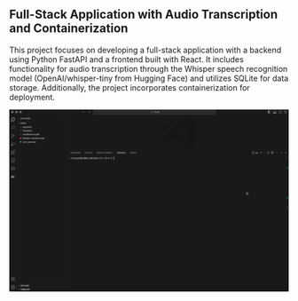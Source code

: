 <h2>Full-Stack Application with Audio Transcription and Containerization</h2>
<p>This project focuses on developing a full-stack application with a backend using Python FastAPI and a frontend built with React. It includes functionality for audio transcription through the Whisper speech recognition model (OpenAI/whisper-tiny from Hugging Face) and utilizes SQLite for data storage. Additionally, the project incorporates containerization for deployment.</p>
<img src="audio-transcriptions.gif">

